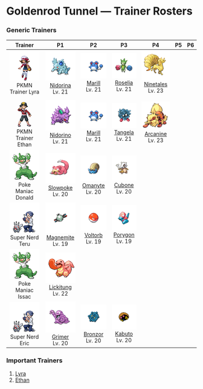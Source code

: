 # Goldenrod Tunnel — Trainer Rosters

### Generic Trainers

| Trainer | P1 | P2 | P3 | P4 | P5 | P6 |
|:-------:|:--:|:--:|:--:|:--:|:--:|:--:|
| ![PKMN Trainer Lyra](../../assets/important_trainers/lyra.png "PKMN Trainer Lyra")<br>PKMN Trainer Lyra | ![Nidorina](../../assets/sprites/nidorina/front.gif "Nidorina: It has a calm and caring nature. Because its horn grows slowly, it prefers not to fight.")<br>[Nidorina](../../pokemon/nidorina.md/)<br>Lv. 21 | ![Marill](../../assets/sprites/marill/front.gif "Marill: The end of its tail serves as a buoy that keeps it from drowning, even in a vicious current.")<br>[Marill](../../pokemon/marill.md/)<br>Lv. 21 | ![Roselia](../../assets/sprites/roselia/front.gif "Roselia: ROSELIA that drink nutritionally rich springwater are said to reveal rare coloration when they bloom.")<br>[Roselia](../../pokemon/roselia.md/)<br>Lv. 21 | ![Ninetales](../../assets/sprites/ninetales/front.gif "Ninetales: Its nine beautiful tails are filled with a wondrous energy that could keep it alive for 1,000 years.")<br>[Ninetales](../../pokemon/ninetales.md/)<br>Lv. 23 |
| ![PKMN Trainer Ethan](../../assets/important_trainers/ethan.png "PKMN Trainer Ethan")<br>PKMN Trainer Ethan | ![Nidorino](../../assets/sprites/nidorino/front.gif "Nidorino: Quick to anger, it stabs enemies with its horn to inject a powerful poison when it becomes agitated.")<br>[Nidorino](../../pokemon/nidorino.md/)<br>Lv. 21 | ![Marill](../../assets/sprites/marill/front.gif "Marill: The end of its tail serves as a buoy that keeps it from drowning, even in a vicious current.")<br>[Marill](../../pokemon/marill.md/)<br>Lv. 21 | ![Tangela](../../assets/sprites/tangela/front.gif "Tangela: It tangles any moving thing with its vines. Their subtle shaking is ticklish if you get ensnared.")<br>[Tangela](../../pokemon/tangela.md/)<br>Lv. 21 | ![Arcanine](../../assets/sprites/arcanine/front.gif "Arcanine: Its magnificent bark conveys a sense of majesty. Anyone hearing it can’t help but grovel before it.")<br>[Arcanine](../../pokemon/arcanine.md/)<br>Lv. 23 |
| ![Poke Maniac Donald](../../assets/trainers/poke_maniac.png "Poke Maniac Donald")<br>Poke Maniac Donald | ![Slowpoke](../../assets/sprites/slowpoke/front.gif "Slowpoke: A sweet sap leaks from its tail’s tip. Although not nutritious, the tail is pleasant to chew on.")<br>[Slowpoke](../../pokemon/slowpoke.md/)<br>Lv. 20 | ![Omanyte](../../assets/sprites/omanyte/front.gif "Omanyte: This Pokémon from ancient times is said to have navigated the sea by adeptly twisting its 10 tentacles.")<br>[Omanyte](../../pokemon/omanyte.md/)<br>Lv. 20 | ![Cubone](../../assets/sprites/cubone/front.gif "Cubone: It always wears the skull of its dead mother, so no one has any idea what its hidden face looks like.")<br>[Cubone](../../pokemon/cubone.md/)<br>Lv. 20 |
| ![Super Nerd Teru](../../assets/trainers/super_nerd.png "Super Nerd Teru")<br>Super Nerd Teru | ![Magnemite](../../assets/sprites/magnemite/front.gif "Magnemite: The units at the sides of its body generate antigravity energy to keep it aloft in the air.")<br>[Magnemite](../../pokemon/magnemite.md/)<br>Lv. 19 | ![Voltorb](../../assets/sprites/voltorb/front.gif "Voltorb: It was discovered when Poké Balls were introduced. It is said that there is some connection.")<br>[Voltorb](../../pokemon/voltorb.md/)<br>Lv. 19 | ![Porygon](../../assets/sprites/porygon/front.gif "Porygon: A manmade Pokémon that came about as a result of research. It is programmed with only basic motions.")<br>[Porygon](../../pokemon/porygon.md/)<br>Lv. 19 |
| ![Poke Maniac Issac](../../assets/trainers/poke_maniac.png "Poke Maniac Issac")<br>Poke Maniac Issac | ![Lickitung](../../assets/sprites/lickitung/front.gif "Lickitung: Its long tongue, slathered with a gooey saliva, sticks to anything, so it is very useful.")<br>[Lickitung](../../pokemon/lickitung.md/)<br>Lv. 22 |
| ![Super Nerd Eric](../../assets/trainers/super_nerd.png "Super Nerd Eric")<br>Super Nerd Eric | ![Grimer](../../assets/sprites/grimer/front.gif "Grimer: Wherever GRIMER has passed, so many germs are left behind that no plants will ever grow again.")<br>[Grimer](../../pokemon/grimer.md/)<br>Lv. 20 | ![Bronzor](../../assets/sprites/bronzor/front.gif "Bronzor: Ancient people believed that the pattern on BRONZOR’s back contained a mysterious power.")<br>[Bronzor](../../pokemon/bronzor.md/)<br>Lv. 20 | ![Kabuto](../../assets/sprites/kabuto/front.gif "Kabuto: This Pokémon lived in ancient times. On rare occasions, it has been discovered as a living fossil.")<br>[Kabuto](../../pokemon/kabuto.md/)<br>Lv. 20 |


### Important Trainers

1. [Lyra](important_trainers.md#lyra)
1. [Ethan](important_trainers.md#ethan)
